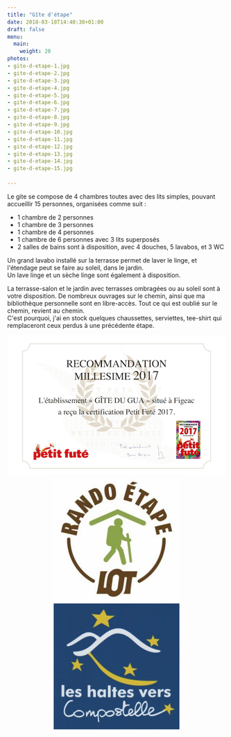 ```yaml
---
title: "Gîte d'étape"
date: 2018-03-18T14:40:38+01:00
draft: false
menu:
  main:
    weight: 20
photos:
- gite-d-etape-1.jpg
- gite-d-etape-2.jpg
- gite-d-etape-3.jpg
- gite-d-etape-4.jpg
- gite-d-etape-5.jpg
- gite-d-etape-6.jpg
- gite-d-etape-7.jpg
- gite-d-etape-8.jpg
- gite-d-etape-9.jpg
- gite-d-etape-10.jpg
- gite-d-etape-11.jpg
- gite-d-etape-12.jpg
- gite-d-etape-13.jpg
- gite-d-etape-14.jpg
- gite-d-etape-15.jpg

---
```

Le gite se compose de 4 chambres toutes avec des lits simples, pouvant accueillir 15 personnes, organisées comme suit :

- 1 chambre de 2 personnes
- 1 chambre de 3 personnes
- 1 chambre de 4 personnes
- 1 chambre de 6 personnes avec 3 lits superposés
- 2 salles de bains sont à disposition, avec 4 douches, 5 lavabos, et 3 WC

Un grand lavabo installé sur la terrasse permet de laver le linge, et l'étendage peut se faire au soleil, dans le jardin.<br/>
Un lave linge et un sèche linge sont également à disposition.

La terrasse-salon et le jardin avec terrasses ombragées ou au soleil sont à votre disposition.
De nombreux ouvrages sur le chemin, ainsi que ma bibliothèque personnelle sont en libre-accès.
Tout ce qui est oublié sur le chemin, revient au chemin.<br>
C'est pourquoi, j'ai en stock quelques chaussettes, serviettes, tee-shirt qui remplaceront ceux perdus à une précédente étape.

<p style="text-align:center;">
  <img src="contents/files/certificat_2017.png" alt="Certificat 2017" />
  <img src="contents/files/logo_rando_etape.jpg" alt="Rando Etape" style="max-width:290px;" />
  <img src="contents/files/logo_haltes_vers_compostelle.jpg" alt="Haltes vers Compostelle" style="max-width:290px;" />
</p>
